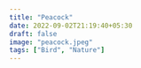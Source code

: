 ```yaml
---
title: "Peacock"
date: 2022-09-02T21:19:40+05:30
draft: false
image: "peacock.jpeg"
tags: ["Bird", "Nature"]
---
```

